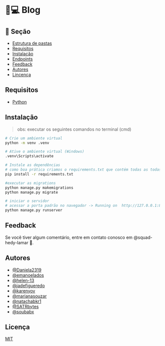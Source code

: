 # :snake::computer: Blog

<!-- Sections -->

## :link: Seção

<!--ts-->

- [Estrutura de pastas](#estrutura-pastas)
- [Requisitos](#requisitos)
- [Instalação](#instacalao)
- [Endpoints](#endpoints)
- [Feedback](#feedback)
- [Autores](#autores)
- [Lincença](#licença)

<!--te-->

<!-- end Sections -->

<!-- Requeriments -->

## Requisitos

- [Python](https://www.python.org/downloads/)

<!-- end Requeriments -->

<!-- Installation -->
## Instalação

> obs: executar os seguintes comandos no terminal (cmd)

```sh
# Crie um ambiente virtual
python -m venv .venv

# Ative o ambiente virtual (Windows)
.venv\Scripts\activate

# Instale as dependências
# como boa prática criamos o requirements.txt que contém todas as todas as bibliotecas utilizadas
pip install -r requirements.txt

#executar as migrations
python manage.py makemigrations
python manage.py migrate 

# iniciar o servidor
# acessar a porta padrão no navegador -> Running on  http://127.0.0.1:8000/
python manage.py runserver

```
<!-- end Installation -->


<!-- Feedback -->

## Feedback

Se você tiver algum comentário, entre em contato conosco em @squad-hedy-lamar :purple_heart:.

<!-- end Feedback -->

<!-- Authors -->

## Autores

- [@Daniela2319](https://github.com/Daniela2319)
- [@emanoelados](https://github.com/emanoelados)
- [@helen-13](https://github.com/helen-13)
- [@jadefigueredo](https://github.com/jadefigueredo)
- [@karenyov](https://www.github.com/karenyov)
- [@marianasouzar](https://github.com/marianasouzar)
- [@natachabkr1](https://github.com/natachabkr1)
- [@SATRbytes](https://github.com/SATRbytes)
- [@soubabx](https://github.com/soubabx)

<!-- end Authors -->

<!-- License -->

## Licença

[MIT](https://choosealicense.com/licenses/mit/)

<!-- end License -->


